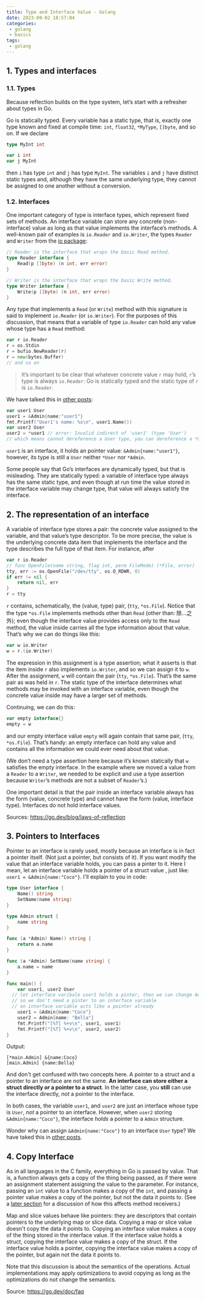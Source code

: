 ```yaml
---
title: Type and Interface Value - Golang
date: 2023-09-02 18:57:04
categories:
 - golang
 - basics
tags:
 - golang
---
```


## 1. Types and interfaces

### 1.1. Types

Because reflection builds on the type system, let’s start with a refresher about types in Go.

Go is statically typed. Every variable has a static type, that is, exactly one type known and fixed at compile time: `int`, `float32`, `*MyType`, `[]byte`, and so on. If we declare

```go
type MyInt int

var i int
var j MyInt
```

then `i` has type `int` and `j` has type `MyInt`. The variables `i` and `j` have distinct static types and, although they have the same underlying type, they cannot be assigned to one another without a conversion.

### 1.2. Interfaces

One important category of type is interface types, which represent fixed sets of methods. An interface variable can store any concrete (non-interface) value as long as that value implements the interface’s methods. A well-known pair of examples is `io.Reader` and `io.Writer`, the types `Reader` and `Writer` from the [io package](https://go.dev/pkg/io/):

```go
// Reader is the interface that wraps the basic Read method.
type Reader interface {
    Read(p []byte) (n int, err error)
}

// Writer is the interface that wraps the basic Write method.
type Writer interface {
    Write(p []byte) (n int, err error)
}
```

Any type that implements a `Read` (or `Write`) method with this signature is said to implement `io.Reader` (or `io.Writer`). For the purposes of this discussion, that means that a variable of type `io.Reader` can hold any value whose type has a `Read` method:

```go
var r io.Reader
r = os.Stdin
r = bufio.NewReader(r)
r = new(bytes.Buffer)
// and so on
```

> It’s important to be clear that whatever concrete value `r` may hold, `r`’s type is always `io.Reader`: Go is statically typed and the static type of `r` is `io.Reader`.

We have talked this in [other posts](https://shaowenzhu.top/post/golang/basics/006-interfaces/#3-first-try---type-admin-isnt-adimin):

```go
var user1 User
user1 = &Admin{name:"user1"}
fmt.Printf("User1's name: %s\n", user1.Name())
var user2 User
user2 = *user1 // error: Invalid indirect of 'user1' (type 'User')
// which means cannot dereference a User type, you can dereference a *User type
```

`user1` is an interface, it holds an pointer value: `&Admin{name:"user1"}`, however, its type is still a `User` neither `*User` nor `*Admin`. 

Some people say that Go’s interfaces are dynamically typed, but that is misleading. They are statically typed: a variable of interface type always has the same static type, and even though at run time the value stored in the interface variable may change type, that value will always satisfy the interface.

## 2. The representation of an interface

A variable of interface type stores a pair: the concrete value assigned to the variable, and that value’s type descriptor. To be more precise, the value is the underlying concrete data item that implements the interface and the type describes the full type of that item. For instance, after

```go
var r io.Reader
// func OpenFile(name string, flag int, perm FileMode) (*File, error)
tty, err := os.OpenFile("/dev/tty", os.O_RDWR, 0)
if err != nil {
    return nil, err
}
r = tty
```

`r` contains, schematically, the (value, type) pair, (`tty`, `*os.File`). Notice that the type `*os.File` implements methods other than `Read` (other than: 除...之外); even though the interface value provides access only to the `Read` method, the value inside carries all the type information about that value. That’s why we can do things like this:

```go
var w io.Writer
w = r.(io.Writer)
```

The expression in this assignment is a type assertion; what it asserts is that the item inside `r` also implements `io.Writer`, and so we can assign it to `w`. After the assignment, `w` will contain the pair (`tty`, `*os.File`). That’s the same pair as was held in `r`. The static type of the interface determines what methods may be invoked with an interface variable, even though the concrete value inside may have a larger set of methods.

Continuing, we can do this:

```go
var empty interface{}
empty = w
```

and our empty interface value `empty` will again contain that same pair, (`tty`, `*os.File`). That’s handy: an empty interface can hold any value and contains all the information we could ever need about that value.

(We don’t need a type assertion here because it’s known statically that `w` satisfies the empty interface. In the example where we moved a value from a `Reader` to a `Writer`, we needed to be explicit and use a type assertion because `Writer`’s methods are not a subset of `Reader`’s.)

One important detail is that the pair inside an interface variable always has the form (value, concrete type) and cannot have the form (value, interface type). Interfaces do not hold interface values.

Sources: https://go.dev/blog/laws-of-reflection

## 3. Pointers to Interfaces

Pointer to an interface is rarely used, mostly because an interface is in fact a pointer itself. (Not just a pointer, but consists of it). If you want modify the value that an interface variable holds, you can pass a pinter to it. Here I mean, let an interface variable holds a pointer of a struct value , just like: `user1 = &Admin{name:"Coco"}`. I'll explain to you in code:

```go
type User interface {
	Name() string
	SetName(name string)
}

type Admin struct {
	name string
}

func (a *Admin) Name() string {
	return a.name
}

func (a *Admin) SetName(name string) {
	a.name = name
}

func main() {
	var user1, user2 User
  // let interface varibale user1 holds a pinter, then we can change Admin{name:"Coco"} with user1
  // so we don't need a pinter to an interface variable
  // an interface variable acts like a pointer already
	user1 = &Admin{name:"Coco"}
	user2 = Admin{name: "Bella"}
	fmt.Printf("[%T] %+v\n", user1, user1)
	fmt.Printf("[%T] %+v\n", user2, user2)
}
```

Output:

```
[*main.Admin] &{name:Coco}
[main.Admin] {name:Bella}
```

And don't get confused with two concepts here. A pointer to a struct and a pointer to an interface are not the same. **An interface can store either a struct directly *or* a pointer to a struct**. In the latter case, you **still** can use the interface directly, *not* a pointer to the interface. 

In both cases, the variable `user1`, and `user2` are just an interface whose type is `User`, *not* a pointer to an interface. However, when `user2` storing `&Admin{name:"Coco"}`, the interface *holds* a pointer to a `Admin` structure.

Wonder why can assign `&Admin{name:"Coco"}` to an interface `User` type? We have taked this in [other posts](https://shaowenzhu.top/post/golang/basics/006-interfaces/#3-first-try---type-admin-isnt-adimin). 

## 4. Copy Interface

As in all languages in the C family, everything in Go is passed by value. That is, a function always gets a copy of the thing being passed, as if there were an assignment statement assigning the value to the parameter. For instance, passing an `int` value to a function makes a copy of the `int`, and passing a pointer value makes a copy of the pointer, but not the data it points to. (See a [later section](https://go.dev/doc/faq#methods_on_values_or_pointers) for a discussion of how this affects method receivers.)

Map and slice values behave like pointers: they are descriptors that contain pointers to the underlying map or slice data. Copying a map or slice value doesn't copy the data it points to. Copying an interface value makes a copy of the thing stored in the interface value. If the interface value holds a struct, copying the interface value makes a copy of the struct. If the interface value holds a pointer, copying the interface value makes a copy of the pointer, but again not the data it points to.

Note that this discussion is about the semantics of the operations. Actual implementations may apply optimizations to avoid copying as long as the optimizations do not change the semantics.

Source: https://go.dev/doc/faq